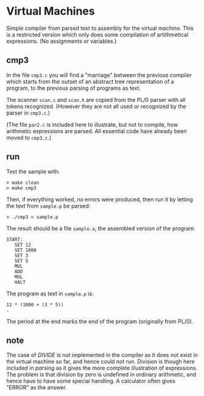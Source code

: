 # Virtual Machines

Simple compiler from parsed text to assembly for the virtual machine.
This is a restricted version which only does some compilation of artithmetical expressions.
(No assignments or variables.)


## cmp3

In the file `cmp3.c` you will find a "marriage" between the previous compiler which starts from the outset of an abstract tree
representation of a program, to the previous parsing of programs as text.

The scanner `scan.c` and `scan.h` are copied from the PL/0 parser with all tokens recognized. (However they are not all used or
recognized by the parser in `cmp3.c`.)

(The file `par2.c` is included here to illustrate, but not to compile, how arithmetic expressions are parsed. All essential code
have already been moved to `cmp3.c`.)

## run

Test the sample with:

```
> make clean
> make cmp3
```

Then, if everything worked, no errors were produced, then run it by letting the text from `sample.p` be parsed:

```
> ./cmp3 < sample.p
```

The result should be a file `sample.a`, the assembled version of the program:

```
START:
   SET 12
   SET 1000
   SET 3
   SET 5
   MUL
   ADD
   MUL
   HALT
```

The program as text in `sample.p` is:

```
12 * (1000 + (3 * 5))
.
```

The period at the end marks the end of the program (originally from PL/0).


## note

The case of *DIVIDE* is not implemented in the compiler as it does not exist in the virtual machine so far, and hence could not run.
Division is though here included in *parsing* as it gives the more complete illustration of expressions. The problem is that division
by zero is undefined in ordinary arithmetic, and hence have to have some special handling. A calculator often gives "ERROR" as the
answer.

